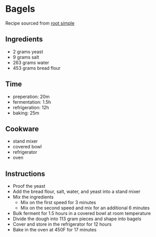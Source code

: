# Bagels

Recipe sourced from [root simple](https://www.rootsimple.com/2021/01/a-simple-and-life-changing-bagel-recipe/)

## Ingredients

* 2 grams yeast
* 9 grams salt
* 263 grams water
* 453 grams bread flour

## Time

* preperation: 20m
* fermentation: 1.5h
* refrigeration: 12h
* baking: 25m

## Cookware

* stand mixer
* covered bowl
* refrigerator
* oven

## Instructions

* Proof the yeast
* Add the bread flour, salt, water, and yeast into a stand mixer
* Mix the ingredients
  * Mix on the first speed for 3 minutes
  * Mix on the second speed and mix for an additional 6 minutes
* Bulk ferment for 1.5 hours in a covered bowl at room temperature
* Divide the dough into 113 gram pieces and shape into bagels
* Cover and store in the refrigerator for 12 hours
* Bake in the oven at 450F for 17 minutes
